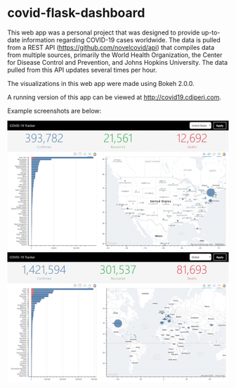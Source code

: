 # covid-flask-dashboard

This web app was a personal project that was designed to provide up-to-date information regarding COVID-19 cases worldwide. The data is pulled from a REST API (https://github.com/novelcovid/api) that compiles data from multiple sources, primarily the World Health Organization, the Center for Disease Control and Prevention, and Johns Hopkins University. The data pulled from this API updates several times per hour.

The visualizations in this web app were made using Bokeh 2.0.0. 

A running version of this app can be viewed at http://covid19.cdiperi.com.

Example screenshots are below:

![Screenshot1](https://github.com/cdiperi/covid-flask-dashboard/blob/master/img/covid-dash-screenshot.GIF)
![Screenshot2](https://github.com/cdiperi/covid-flask-dashboard/blob/master/img/covid-dash-screenshot2.GIF)
